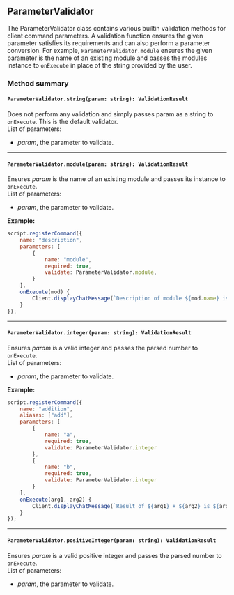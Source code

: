 ## ParameterValidator

The ParameterValidator class contains various builtin validation methods for client command parameters. A validation function ensures the given parameter satisfies its requirements and can also perform a parameter conversion. For example, `ParameterValidator.module` ensures the given parameter is the name of an existing module and passes the modules instance to `onExecute` in place of the string provided by the user.

### Method summary

#### `ParameterValidator.string(param: string): ValidationResult`
Does not perform any validation and simply passes param as a string to `onExecute`. This is the default validator. <br>
List of parameters:
- *param*, the parameter to validate.

<hr>

#### `ParameterValidator.module(param: string): ValidationResult`
Ensures *param* is the name of an existing module and passes its instance to `onExecute`. <br>
List of parameters:
- *param*, the parameter to validate.

**Example:**

```js
script.registerCommand({
    name: "description",
    parameters: [
        {
            name: "module",
            required: true,
            validate: ParameterValidator.module,
        }
    ],
    onExecute(mod) {
        Client.displayChatMessage(`Description of module ${mod.name} is '${mod.description}'`);
    }
});
```

<hr>

#### `ParameterValidator.integer(param: string): ValidationResult`
Ensures *param* is a valid integer and passes the parsed number to `onExecute`. <br>
List of parameters:
- *param*, the parameter to validate.

**Example:**

```js
script.registerCommand({
    name: "addition",
    aliases: ["add"],
    parameters: [
        {
            name: "a",
            required: true,
            validate: ParameterValidator.integer
        },
        {
            name: "b",
            required: true,
            validate: ParameterValidator.integer
        }
    ],
    onExecute(arg1, arg2) {
        Client.displayChatMessage(`Result of ${arg1} + ${arg2} is ${arg1 + arg2}`);
    }
});
```

<hr>

#### `ParameterValidator.positiveInteger(param: string): ValidationResult`
Ensures *param* is a valid positive integer and passes the parsed number to `onExecute`. <br>
List of parameters:
- *param*, the parameter to validate.